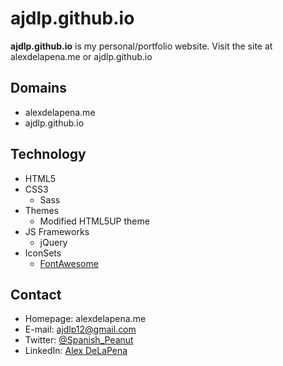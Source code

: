 ajdlp.github.io
======
**ajdlp.github.io** is my personal/portfolio website. Visit the site at alexdelapena.me or ajdlp.github.io

## Domains
* alexdelapena.me
* ajdlp.github.io

## Technology
* HTML5
* CSS3
	- Sass
* Themes
	- Modified HTML5UP theme
* JS Frameworks
	- jQuery
* IconSets
	- [FontAwesome](https://fortawesome.github.io/Font-Awesome/)

## Contact
* Homepage: alexdelapena.me
* E-mail: ajdlp12@gmail.com
* Twitter: [@Spanish_Peanut](https://twitter.com/spanish_peanut "twitterhandle on twitter")
* LinkedIn: [Alex DeLaPena](https://linkedin.com/in/alexdelapena)
